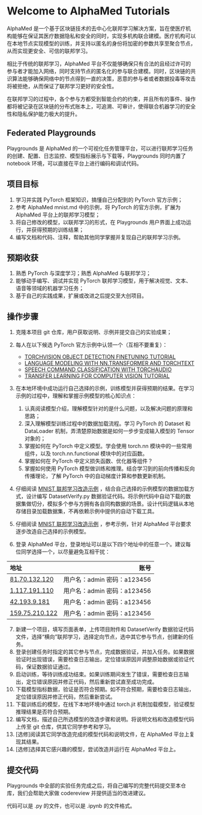 # Welcome to AlphaMed Tutorials

AlphaMed 是一个基于区块链技术的去中心化联邦学习解决方案，旨在使医疗机构能够在保证其医疗数据隐私和安全的同时，实现多机构联合建模。医疗机构可以在本地节点实现模型的训练，并支持以匿名的身份将加密的参数共享至聚合节点，从而实现更安全、可信的联邦学习。

相比于传统的联邦学习，AlphaMed 平台不仅能够确保只有合法的且经过许可的参与者才能加入网络，同时支持节点的匿名化的参与联合建模。同时，区块链的共识算法能够确保网络中的节点得到一直的决策，恶意的参与者或者数据投毒等攻击将被拒绝，从而保证了联邦学习更好的安全性。

在联邦学习的过程中，各个参与方都受到智能合约的约束，并且所有的事件、操作都将被记录在区块链的分布式账本上，可追溯、可审计，使得联合机器学习的安全性和隐私保护能力极大的提升。

## Federated Playgrounds 
Playgrounds 是 AlphaMed 的一个可视化任务管理平台，可以进行联邦学习任务的创建、配置、日志监控、模型指标展示与下载等，Playgrounds 同时内置了 notebook 环境，可以直接在平台上进行编码和调试代码。

## 项目目标

1. 学习并实践 PyTorch 框架知识，搞懂自己分配到的 PyTorch 官方示例；
2. 参考 AlphaMed mnist.md 中的示例，将 PyTorch 的官方示例，扩展为 AlphaMed 平台上的联邦学习模型；
3. 将自己修改的模型，以联邦学习的形式，在 Playgrounds 用户界面上成功运行，并获得预期的训练结果；
4. 编写文档和代码、注释，帮助其他同学掌握并复现自己的联邦学习示例。

## 预期收获

1. 熟悉 PyTorch 与深度学习；熟悉 AlphaMed 与联邦学习；
2. 能够动手编写、调试并实现 PyTorch 联邦学习模型，用于解决视觉、文本、语音等领域的机器学习任务；
3. 基于自己的实践成果，扩展或改进之后提交至大创项目。

## 操作步骤
1. 克隆本项目 git 仓库，用户获取说明、示例并提交自己的实验成果；
2. 每人在以下候选 PyTorch 官方示例中认领一个（互相不要重复）：
   - [TORCHVISION OBJECT DETECTION FINETUNING TUTORIAL](https://pytorch.org/tutorials/intermediate/torchvision_tutorial.html)
   - [LANGUAGE MODELING WITH NN.TRANSFORMER AND TORCHTEXT](https://pytorch.org/tutorials/beginner/transformer_tutorial.html)
   - [SPEECH COMMAND CLASSIFICATION WITH TORCHAUDIO](https://pytorch.org/tutorials/intermediate/speech_command_classification_with_torchaudio_tutorial.html)
   - [TRANSFER LEARNING FOR COMPUTER VISION TUTORIAL](https://pytorch.org/tutorials/beginner/transfer_learning_tutorial.html)

3. 在本地环境中成功运行自己选择的示例，训练模型并获得预期的结果。在学习示例的过程中，理解和掌握示例模型的核心知识点：
   1. 认真阅读模型介绍，理解模型针对的是什么问题，以及解决问题的原理和思路；
   2. 深入理解模型训练过程中的数据加载流程。学习 PyTorch 的 Dataset 和 DataLoader 机制，弄清楚原始数据是如何一步步变成输入模型的 Tensor 对象的；
   3. 掌握如何在 PyTorch 中定义模型。学会使用 torch.nn 模块中的一些常用组件，以及 torch.nn.functional 模块中的对应函数。
   4. 掌握如何在 PyTorch 中定义损失函数、优化器等组件？
   5. 掌握如何使用 PyTorch 模型做训练和推理。结合学习到的前向传播和反向传播理论，了解 PyTorch 中的自动梯度计算和参数更新机制。
4. 仔细阅读 [MNIST 联邦学习改造示例](./mnist.md) ，结合自己选择的示例模型的数据加载方式，设计编写  DatasetVerify.py 数据验证代码。将示例代码中自动下载的数据集做切分，模拟多个参与方拥有各自同构数据的场景。设计代码逻辑从本地存储目录加载数据集，不再依赖示例中提供的自动下载工具。
5. 仔细阅读 [MNIST 联邦学习改造示例](./mnist.md) ，参考示例，针对 AlphaMed 平台要求逐步改造自己选择的示例模型。
6. 登录 AlphaMed 平台，登录地址可以是以下四个地址中的任意一个。建议每位同学选择一个，以尽量避免互相干扰：

| 地址      |账号      |
| :-------- | --------:|
| [81.70.132.120](http://81.70.132.120/)  | 用户名：admin  密码：a123456 |
| [1.117.191.110](http://1.117.191.110/)   | 用户名：admin  密码：a123456 |
| [42.193.9.181](http://42.193.9.181/)     | 用户名：admin  密码：a123456 |
| [159.75.210.122](http://159.75.210.122/) | 用户名：admin  密码：a123456 |
 
7. 新建一个项目，填写页面表单，上传项目附件和 DatasetVerify 数据验证代码文件，选择“横向”联邦学习，选择定向节点，选中其它参与节点，创建新的任务。
8. 登录创建任务时指定的其它参与节点，完成数据验证，并加入任务。如果数据验证时出现错误，需要检查日志输出，定位错误原因并调整原始数据或验证代码，保证数据验证通过。
9. 启动训练，等待训练成功结束。如果训练期间发生了错误，需要检查日志输出，定位错误原因并修正代码，然后重新尝试直至成功完成。
10.  下载模型指标数据，验证是否符合预期。如不符合预期，需要检查日志输出，定位错误原因并修正代码，然后重新尝试。
11.  下载训练后的模型，在线下本地环境中通过 torch.jit 机制加载模型，验证模型推理结果是否符合预期。
12.  编写文档，描述自己所选模型的改造步骤和说明。将说明文档和改造模型代码上传至 git 仓库，供其它同学参考和学习。
13.  \[选修\]阅读其它同学改造完成的模型代码和说明文件，在 AlphaMed 平台上复现其结果。
14.  \[选修\]选择其它感兴趣的模型，尝试改造并运行在 AlphaMed 平台上。

## 提交代码
Playgrounds 中全部的实验任务完成之后，将自己编写的完整代码提交至本仓库，我们会帮助大家做 codereview 并提供适当的改进建议。

代码可以是 .py 的文件，也可以是 .ipynb 的文件格式。

